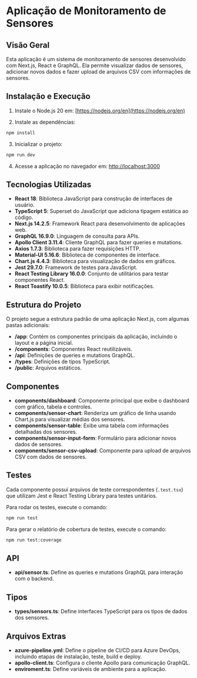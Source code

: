 # Aplicação de Monitoramento de Sensores

## Visão Geral

Esta aplicação é um sistema de monitoramento de sensores desenvolvido com Next.js, React e GraphQL. Ela permite visualizar dados de sensores, adicionar novos dados e fazer upload de arquivos CSV com informações de sensores.

## Instalação e Execução

1. Instale o Node.js 20 em: [https://nodejs.org/en](https://nodejs.org/en)

2. Instale as dependências:

```bash
npm install
```

3. Inicializar o projeto:

```bash
npm run dev
```

4. Acesse a aplicação no navegador em: [http://localhost:3000](http://localhost:3000)

## Tecnologias Utilizadas

- **React 18**: Biblioteca JavaScript para construção de interfaces de usuário.
- **TypeScript 5**: Superset do JavaScript que adiciona tipagem estática ao código.
- **Next.js 14.2.5**: Framework React para desenvolvimento de aplicações web.
- **GraphQL 16.9.0**: Linguagem de consulta para APIs.
- **Apollo Client 3.11.4**: Cliente GraphQL para fazer queries e mutations.
- **Axios 1.7.3**: Biblioteca para fazer requisições HTTP.
- **Material-UI 5.16.6**: Biblioteca de componentes de interface.
- **Chart.js 4.4.3**: Biblioteca para visualização de dados em gráficos.
- **Jest 29.7.0**: Framework de testes para JavaScript.
- **React Testing Library 16.0.0**: Conjunto de utilitários para testar componentes React.
- **React Toastify 10.0.5**: Biblioteca para exibir notificações.

## Estrutura do Projeto

O projeto segue a estrutura padrão de uma aplicação Next.js, com algumas pastas adicionais:

- **/app**: Contém os componentes principais da aplicação, incluindo o layout e a página inicial.
- **/components**: Componentes React reutilizáveis.
- **/api**: Definições de queries e mutations GraphQL.
- **/types**: Definições de tipos TypeScript.
- **/public**: Arquivos estáticos.

## Componentes

- **components/dashboard**: Componente principal que exibe o dashboard com gráfico, tabela e controles.
- **components/sensor-chart**: Renderiza um gráfico de linha usando Chart.js para visualizar médias dos sensores.
- **components/sensor-table**: Exibe uma tabela com informações detalhadas dos sensores.
- **components/sensor-input-form**: Formulário para adicionar novos dados de sensores.
- **components/sensor-csv-upload**: Componente para upload de arquivos CSV com dados de sensores.

## Testes

Cada componente possui arquivos de teste correspondentes (`.test.tsx`) que utilizam Jest e React Testing Library para testes unitários.

Para rodar os testes, execute o comando:

```bash
npm run test
```

Para gerar o relatório de cobertura de testes, execute o comando:

```bash
npm run test:coverage
```

## API

- **api/sensor.ts**: Define as queries e mutations GraphQL para interação com o backend.

## Tipos

- **types/sensors.ts**: Define interfaces TypeScript para os tipos de dados dos sensores.

## Arquivos Extras

- **azure-pipeline.yml**: Define o pipeline de CI/CD para Azure DevOps, incluindo etapas de instalação, teste, build e deploy.
- **apollo-client.ts**: Configura o cliente Apollo para comunicação GraphQL.
- **enviroment.ts**: Define variáveis de ambiente para a aplicação.
